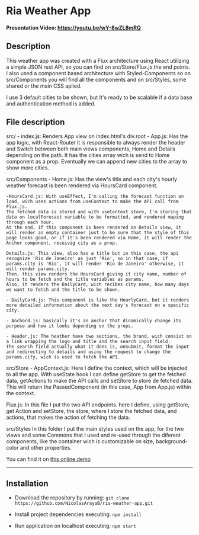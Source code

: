 # Ria Weather App
#### Presentation Video: https://youtu.be/wY-8wZL8mRQ

## Description

This weather app was created with a Flux architecture using React utilizing a simple JSON rest API, so you can find on src/Store/Flux.js the end points.
I also used a component based architecture with Styled-Components so on src/Components you will find all the components and on src/Styles, some shared or the main CSS aplied.

I use 3 default cities to be shown, but It's ready to be scalable if a data base and authentication method is added.


## File description
  src/
    - index.js: Renders App view on index.html's div.root
    - App.js: Has the app logic, with React-Router it is responsible to always render the header and Switch between both main views components, Home and Details depending on the path.
    It has the cities array wich is send to Home component as a prop. Eventually we can append new cities to the array to show more cities.
    
  src/Components
    - Home.js: Has the view's title and each city's hourly weather forecast is been rendered via HoursCard component.
    
    -HoursCard.js: With useEffect, I'm calling the forecast function on load, wich uses actions from useContext to make the API call from Flux.js.
    The fetched data is stored and with useContext store, I'm storing that data on localForecast variable to be formatted, and rendered maping through each hour.
    At the end, if this component is been rendered on Details view, it will render an empty container just to be sure that the style of this page looks good, or if it's been rendered via Home, it will render the Anchor component, receivig city as a prop.

    Details.js: This view, also has a title but in this case, the api recognize 'Rio de Janeiro' as just 'Rio', so in that case, if params.city is 'Rio', it will render 'Rio de Janeiro' otherwise, it will render params.city.
    Then, this view renders the HoursCard giving it city name, number of hours to be fetch and the title variables as params.
    Also, it renders the DailyCard, wich recibes city name, how many days we want to fetch and the title to be shown.
    
    - DailyCard.js: This component is like the HourlyCard, but it renders more detailed information about the next day's forecast on a specific city.

    - Anchord.js: basically it's an anchor that dinamically change its purpose and how it looks depending on the props.

    - Header.js: The heather have two sections, the brand, wich consist on a link wrapping the logo and title and the search input field.
    The search field actually what it does is, onSubmit, format the input and redirecting to details and using the request to change the params.city, wich is used to fetch the API.

  src/Store
    - AppContext.js: Here I define the context, which will be injected to all the app.
    With useState hook I can define getStore to get the fetched data, getActions to make the API calls and setStore to store de fetched data.
    This will return the PassedComponent (in this case, App from App.js) within the context.

  Flux.js: In this file I put the two API endpoints. here I define, using getStore, get Action and setStore, the store, where I store the fetched data, and actions, that makes the action of fetching the data.

  src/Styles
    In this folder I put the main styles used on the app, for the two views and some Commons that I used and re-used through the diferent components, like the container wich is customizable on size, background-color and other properties.  

You can find it on [this online demo](https://ria-weather-app.netlify.app/)

---

## Installation

- Download the repository by running: `git clone https://github.com/NicolasArayaB/ria-weather-app.git`

- Install project dependencies executing: `npm install`

- Run application on localhost executing: `npm start`